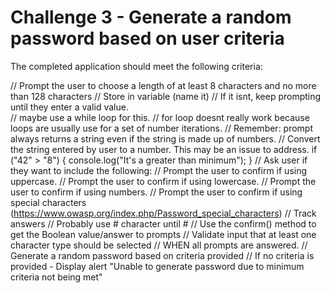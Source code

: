 # Challenge 3 - Generate a random password based on user criteria


The completed application should meet the following criteria:

// Prompt the user to choose a length of at least 8 characters and no more than 128 characters
// Store in variable (name it)
// If it isnt, keep prompting until they enter a valid value.  
// maybe use a while loop for this.
// for loop doesnt really work because loops are usually use for a set of number iterations.
// Remember: prompt always returns a string even if the string is made up of numbers.
// Convert the string entered by user to a number. This may be an issue to address.
if ("42" > "8") {
  console.log("It's a greater than minimum");
}
// Ask user if they want to include the following:
// Prompt the user to confirm if using uppercase.
// Prompt the user to confirm if using lowercase.
// Prompt the user to confirm if using numbers.
// Prompt the user to confirm if using special characters (https://www.owasp.org/index.php/Password_special_characters)
// Track answers
// Probably use # character until #
// Use the confirm() method to get the Boolean value/answer to prompts
// Validate input that at least one character type should be selected
// WHEN all prompts are answered.
// Generate a random password based on criteria provided
// If no criteria is provided - Display alert "Unable to generate password due to minimum criteria not being met"